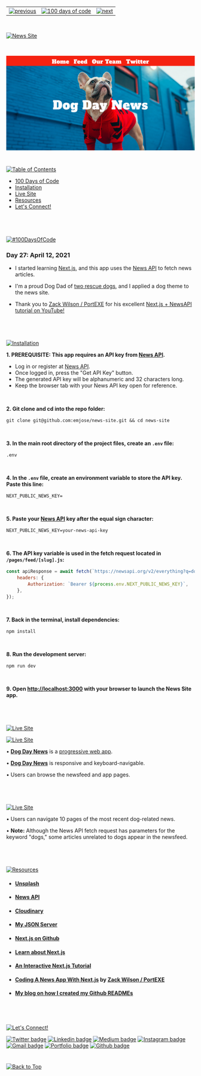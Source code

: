 <p id="header"><p>

<table><tr>
<td> <a href="https://github.com/emjose/model-minority-myth/#header"><img src="https://res.cloudinary.com/dn1e07eul/image/upload/v1659330996/Readme%20Headers/header-left_ctkix5.png" alt="previous" style="width: 200px;"/></a> </td>
<td> <a href="https://github.com/emjose/one-hundred/#header"><img src="https://res.cloudinary.com/dn1e07eul/image/upload/v1659330606/Readme%20Headers/header-center_bkbdbt.png" alt="100 days of code" style="width: 580px;"/></a> </td>
<td> <a href="https://github.com/emjose/crypto-tracker/#header"><img src="https://res.cloudinary.com/dn1e07eul/image/upload/v1659330646/Readme%20Headers/header-right_eftaz9.png" alt="next" style="width: 200px;"/></a> </td>
</tr></table>

<br>

<p id="project-title"><p>

<a href=#table-of-contents>![News Site](https://res.cloudinary.com/dn1e07eul/image/upload/v1659385855/Readme%20Headers/inter-027-news-site_pwryfv.png)</a>

<br>

<a href="https://news-site-beta.vercel.app/">![News Site](Assets/preview-027-news-site.png)</a>

#

<p id="table-of-contents"><p>

<a href=#table-of-contents>![Table of Contents](https://res.cloudinary.com/dn1e07eul/image/upload/v1659241355/Readme%20Headers/inter-toc_euxbbw.png)</a>

-   [100 Days of Code](#100days)
-   [Installation](#installation)
-   [Live Site](#live-site)
-   [Resources](#resources)
-   [Let's Connect!](#lets-connect)

<br>

#

<p id="100days"><p>

<a href=#100days>![#100DaysOfCode](https://res.cloudinary.com/dn1e07eul/image/upload/v1659389776/Readme%20Headers/inter-100hash_kjpgmt.png)</a>

### Day 27: April 12, 2021

-   I started learning <a href="https://nextjs.org/">Next.js</a>, and this app uses the <a href="https://newsapi.org/">News API</a> to fetch news articles.
-   I'm a proud Dog Dad of <a href="https://www.instagram.com/cocodottie/">two rescue dogs</a>, and I applied a dog theme to the news site.

-   Thank you to <a href="https://github.com/portexe">Zack Wilson / PortEXE</a> for his excellent <a href="https://youtu.be/xtItzwYG6oQ">Next.js + NewsAPI tutorial on YouTube!</a>

<br>

#

<p id="installation"><p>

<a href=#installation>![Installation](https://res.cloudinary.com/dn1e07eul/image/upload/v1659389842/Readme%20Headers/inter-installation_j9ixlq.png)</a>

**1. PREREQUISITE: This app requires an API key from [News API](https://newsapi.org/).**

-   Log in or register at [News API](https://newsapi.org/).
-   Once logged in, press the "Get API Key" button.
-   The generated API key will be alphanumeric and 32 characters long.
-   Keep the browser tab with your News API key open for reference.

<br>

**2. Git clone and cd into the repo folder:**

```console
git clone git@github.com:emjose/news-site.git && cd news-site
```

<br>

**3. In the main root directory of the project files, create an `.env` file:**

```console
.env
```

<br>

**4. In the `.env` file, create an environment variable to store the API key. Paste this line:**

```properties
NEXT_PUBLIC_NEWS_KEY=
```

<br>

**5. Paste your [News API](https://newsapi.org/) key after the equal sign character:**

```properties
NEXT_PUBLIC_NEWS_KEY=your-news-api-key
```

<br>

**6. The API key variable is used in the fetch request located in `/pages/feed/[slug].js`:**

```jsx
const apiResponse = await fetch(`https://newsapi.org/v2/everything?q=dogs&pageSize=9&page=${pageNumber}`, {
	headers: {
		Authorization: `Bearer ${process.env.NEXT_PUBLIC_NEWS_KEY}`,
	},
});
```

<br>

**7. Back in the terminal, install dependencies:**

```console
npm install
```

<br>

**8. Run the development server:**

```console
npm run dev
```

<br>

**9. Open [http://localhost:3000](http://localhost:3000) with your browser to launch the News Site app.**

<br>

#

<p id="live-site"><p>

<a href="https://news-site-beta.vercel.app/">![Live Site](https://res.cloudinary.com/dn1e07eul/image/upload/v1659389947/Readme%20Headers/inter-live-site_ngkqcf.png)</a>

<a href="https://news-site-beta.vercel.app/">![Live Site](Assets/027-news-site-1.gif)</a>

• **[Dog Day News](https://news-site-beta.vercel.app/)** is a [progressive web app](https://developer.mozilla.org/en-US/docs/Web/Progressive_web_apps).

• **[Dog Day News](https://news-site-beta.vercel.app/)** is responsive and keyboard-navigable.

• Users can browse the newsfeed and app pages.

#

<br>

<a href="https://news-site-beta.vercel.app/">![Live Site](Assets/027-news-site-2.gif)</a>

• Users can navigate 10 pages of the most recent dog-related news.

• **Note:** Although the News API fetch request has parameters for the keyword "dogs," some articles unrelated to dogs appear in the newsfeed.

<br>

#

<p id="resources"><p>

<a href=#resources>![Resources](https://res.cloudinary.com/dn1e07eul/image/upload/v1659314247/Readme%20Headers/inter-resources_ncevbw.png)</a>

-   #### [Unsplash](https://unsplash.com/)

-   #### [News API](https://newsapi.org/)

-   #### [Cloudinary](https://cloudinary.com/)

-   #### [My JSON Server](https://my-json-server.typicode.com/)

-   #### [Next.js on Github](https://github.com/vercel/next.js/)

-   #### [Learn about Next.js](https://nextjs.org/docs)

-   #### [An Interactive Next.js Tutorial](https://nextjs.org/learn)

-   #### [Coding A News App With Next.js](https://youtu.be/xtItzwYG6oQ) by [Zack Wilson / PortEXE](https://www.youtube.com/channel/UCjGQyJCSU_VVMTu5nigonqg)

-   #### [My blog on how I created my Github READMEs](https://emmanueljose.medium.com/readme-a-makeover-story-b9c7be37a6de?sk=7ae6623d365409d875753e4604e42ffd)

<br>

#

<p id="lets-connect"><p>

<a href=#lets-connect>![Let's Connect!](https://res.cloudinary.com/dn1e07eul/image/upload/v1659314257/Readme%20Headers/inter-lets-connect_bv3kcd.png)</a>

<p><a href="https://twitter.com/Emmanuel_Labor"><img src="https://img.shields.io/badge/twitter-%231DA1F2.svg?&style=for-the-badge&logo=twitter&logoColor=white" height=30 width=90 alt="Twitter badge"></a> <a href="https://www.linkedin.com/in/emmanuelpjose/"><img src="https://img.shields.io/badge/linkedin-%230064e7.svg?&style=for-the-badge&logo=linkedin&logoColor=white" height=30 width=90 alt="Linkedin badge"></a> <a href="https://emmanueljose.medium.com/"><img src="https://img.shields.io/badge/medium-%238700f5.svg?&style=for-the-badge&logo=medium&logoColor=white" height=30 width=90 alt="Medium badge"></a> <a href="https://www.instagram.com/emmanuel_jose/"><img src="https://img.shields.io/badge/instagram-%23ff0077.svg?&style=for-the-badge&logo=instagram&logoColor=white" height=30 width=90 alt="Instagram badge"></a> <a href="mailto:emjose@gmail.com"><img src="https://img.shields.io/badge/gmail-%23fd1745.svg?&style=for-the-badge&logo=gmail&logoColor=white" height=30 width=90 alt="Gmail badge"></a> <a href="https://www.emmanuel-jose.com/"><img src="https://img.shields.io/badge/portfolio-%23FF0000.svg?&style=for-the-badge&logoColor=white" height=30 width=90 alt="Portfolio badge"></a> <a href="https://github.com/emjose"><img src="https://img.shields.io/badge/github-%23ff8e44.svg?&style=for-the-badge&logo=github&logoColor=white" height=30 width=90 alt="Github badge"></a></p>

#

<a href=#header>![Back to Top](https://res.cloudinary.com/dn1e07eul/image/upload/v1659314281/Readme%20Headers/inter-congrats_m4p3ck.png)</a>

<!-- #

<p id="app-launch"><p>

<a href=#app-launch>![App Launch](Assets/inter-app-launch.png)</a> -->

<!-- This is a [Next.js](https://nextjs.org/) project bootstrapped with [`create-next-app`](https://github.com/vercel/next.js/tree/canary/packages/create-next-app). -->

<!-- ## Getting Started -->

<!-- First, run the development server: -->

<!-- ```bash
npm run dev
# or
yarn dev
``` -->

<!-- You can start editing the page by modifying `pages/index.js`. The page auto-updates as you edit the file.

[API routes](https://nextjs.org/docs/api-routes/introduction) can be accessed on [http://localhost:3000/api/hello](http://localhost:3000/api/hello). This endpoint can be edited in `pages/api/hello.js`.

The `pages/api` directory is mapped to `/api/*`. Files in this directory are treated as [API routes](https://nextjs.org/docs/api-routes/introduction) instead of React pages. -->

<!-- ## Learn More -->

<!-- To learn more about Next.js, take a look at the following resources:

- [Next.js Documentation](https://nextjs.org/docs) - learn about Next.js features and API.
- [Learn Next.js](https://nextjs.org/learn) - an interactive Next.js tutorial.

You can check out [the Next.js GitHub repository](https://github.com/vercel/next.js/) - your feedback and contributions are welcome!

# -->

<!-- ## Deploy on Vercel -->

<!-- The easiest way to deploy your Next.js app is to use the [Vercel Platform](https://vercel.com/new?utm_medium=default-template&filter=next.js&utm_source=create-next-app&utm_campaign=create-next-app-readme) from the creators of Next.js.

Check out our [Next.js deployment documentation](https://nextjs.org/docs/deployment) for more details. -->
